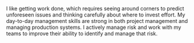 I like getting work done, which requires seeing around corners to predict unforeseen issues and thinking carefully about where to invest effort. My day-to-day management skills are strong in both project management and managing production systems. I actively manage risk and work with my teams to improve their ability to identify and manage that risk.